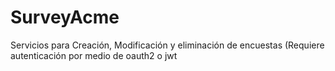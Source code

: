 # SurveyAcme
Servicios para Creación, Modificación y eliminación de encuestas (Requiere autenticación por medio de oauth2 o jwt
